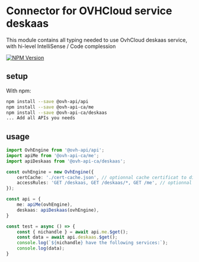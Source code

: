 # Connector for OVHCloud service deskaas

This module contains all typing needed to use OvhCloud deskaas service, with hi-level IntelliSense / Code complession

[![NPM Version](https://img.shields.io/npm/v/@ovh-api-ca/deskaas.svg?style=flat)](https://www.npmjs.org/package/@ovh-api-ca/deskaas)

## setup

With npm:
````bash
npm install --save @ovh-api/api
npm install --save @ovh-api-ca/me
npm install --save @ovh-api-ca/deskaas
... Add all APIs you needs
````

## usage

````typescript
import OvhEngine from '@ovh-api/api';
import apiMe from '@ovh-api-ca/me';
import apiDeskaas from '@ovh-api-ca/deskaas';

const ovhEngine = new OvhEngine({ 
    certCache: './cert-cache.json', // optionnal cache certificat to disk
    accessRules: 'GET /deskaas, GET /deskaas/*, GET /me', // optionnal limit the requested privileges.
});

const api = {
    me: apiMe(ovhEngine),
    deskaas: apiDeskaas(ovhEngine),
}

const test = async () => {
    const { nichandle } = await api.me.$get();
    const data = await api.deskaas.$get();
    console.log(`${nichandle} have the following services:`);
    console.log(data);
}

````